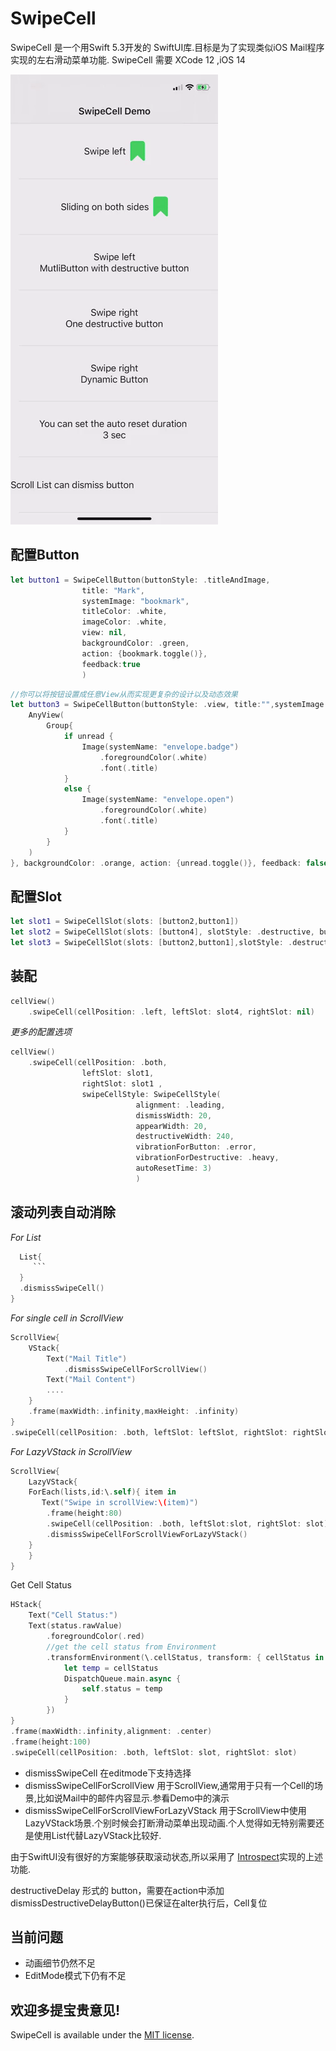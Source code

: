 # SwipeCell

SwipeCell 是一个用Swift 5.3开发的 SwiftUI库.目标是为了实现类似iOS Mail程序实现的左右滑动菜单功能.
SwipeCell 需要 XCode 12 ,iOS 14 

![Demo](Image/demo.gif)

## 配置Button
```swift
let button1 = SwipeCellButton(buttonStyle: .titleAndImage,
                title: "Mark", 
                systemImage: "bookmark",
                titleColor: .white, 
                imageColor: .white, 
                view: nil,   
                backgroundColor: .green,
                action: {bookmark.toggle()},
                feedback:true
                )
```

```swift
//你可以将按钮设置成任意View从而实现更复杂的设计以及动态效果
let button3 = SwipeCellButton(buttonStyle: .view, title:"",systemImage: "", view: {
    AnyView(
        Group{
            if unread {
                Image(systemName: "envelope.badge")
                    .foregroundColor(.white)
                    .font(.title)
            }
            else {
                Image(systemName: "envelope.open")
                    .foregroundColor(.white)
                    .font(.title)
            }
        }
    )
}, backgroundColor: .orange, action: {unread.toggle()}, feedback: false)
```

## 配置Slot
```swift
let slot1 = SwipeCellSlot(slots: [button2,button1])
let slot2 = SwipeCellSlot(slots: [button4], slotStyle: .destructive, buttonWidth: 60) 
let slot3 = SwipeCellSlot(slots: [button2,button1],slotStyle: .destructiveDelay) 
```

## 装配
```swift
cellView()
    .swipeCell(cellPosition: .left, leftSlot: slot4, rightSlot: nil)
```
*更多的配置选项*
```swift
cellView()
    .swipeCell(cellPosition: .both, 
                leftSlot: slot1, 
                rightSlot: slot1 ,
                swipeCellStyle: SwipeCellStyle(
                            alignment: .leading,
                            dismissWidth: 20,
                            appearWidth: 20,
                            destructiveWidth: 240, 
                            vibrationForButton: .error, 
                            vibrationForDestructive: .heavy, 
                            autoResetTime: 3)
                            )
```

## 滚动列表自动消除
*For List*
```swift
  List{
     ```
  }
  .dismissSwipeCell()
}
```

*For single cell in ScrollView*
```swift
ScrollView{
    VStack{
        Text("Mail Title")
            .dismissSwipeCellForScrollView() 
        Text("Mail Content")
        ....
    }
    .frame(maxWidth:.infinity,maxHeight: .infinity)
}
.swipeCell(cellPosition: .both, leftSlot: leftSlot, rightSlot: rightSlot,clip: false)
```

*For LazyVStack in ScrollView*
```swift
ScrollView{
    LazyVStack{
    ForEach(lists,id:\.self){ item in
       Text("Swipe in scrollView:\(item)")
        .frame(height:80)
        .swipeCell(cellPosition: .both, leftSlot:slot, rightSlot: slot)
        .dismissSwipeCellForScrollViewForLazyVStack()
    }
    }
}
```

Get Cell Status
```swift
HStack{
    Text("Cell Status:")
    Text(status.rawValue)
        .foregroundColor(.red)
        //get the cell status from Environment
        .transformEnvironment(\.cellStatus, transform: { cellStatus in
            let temp = cellStatus
            DispatchQueue.main.async {
                self.status = temp
            }
        })
}
.frame(maxWidth:.infinity,alignment: .center)
.frame(height:100)
.swipeCell(cellPosition: .both, leftSlot: slot, rightSlot: slot)
```


* dismissSwipeCell 在editmode下支持选择
* dismissSwipeCellForScrollView 用于ScrollView,通常用于只有一个Cell的场景,比如说Mail中的邮件内容显示.参看Demo中的演示
* dismissSwipeCellForScrollViewForLazyVStack 用于ScrollView中使用LazyVStack场景.个别时候会打断滑动菜单出现动画.个人觉得如无特别需要还是使用List代替LazyVStack比较好.


由于SwiftUI没有很好的方案能够获取滚动状态,所以采用了 [Introspect](https://github.com/siteline/SwiftUI-Introspect.git)实现的上述功能.

destructiveDelay 形式的 button，需要在action中添加 dismissDestructiveDelayButton()已保证在alter执行后，Cell复位



## 当前问题
* 动画细节仍然不足
* EditMode模式下仍有不足


## 欢迎多提宝贵意见!

SwipeCell is available under the [MIT license](LICENSE.md).
